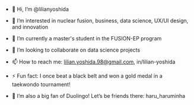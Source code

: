 - 👋 Hi, I’m @lilianyoshida

- 👀 I’m interested in nuclear fusion, business, data science, UX/UI design, and innovation

- 🌱 I’m currently a master's student in the FUSION-EP program

- 💞️ I’m looking to collaborate on data science projects

- 📫 How to reach me: lilian.yoshida.98@gmail.com, in/lilian-yoshida

- ⚡ Fun fact: I once beat a black belt and won a gold medal in a taekwondo tournament!

- 🦉 I’m also a big fan of Duolingo! Let’s be friends there: haru_haruminha
